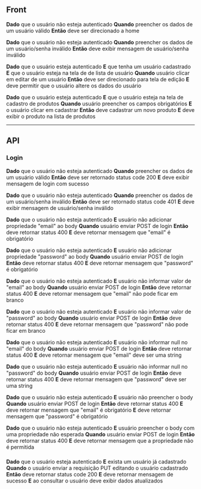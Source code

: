## Front
**Dado** que o usuário não esteja autenticado
**Quando** preencher os dados de um usuário válido
**Então** deve ser direcionado a home

**Dado** que o usuário não esteja autenticado
**Quando** preencher os dados de um usuário/senha inválido
**Então** deve exibir mensagem de usuário/senha inválido

**Dado** que o usuário esteja autenticado
**E** que tenha um usuário cadastrado
**E** que o usuário esteja na tela de de lista de usuário
**Quando** usuário clicar em editar de um usuário
**Então** deve ser direcionado para tela de edição
**E** deve permitir que o usuário altere os dados do usuário

**Dado** que o usuário esteja autenticado
**E** que o usuário esteja na tela de cadastro de produtos
**Quando** usuário preencher os campos obrigatórios
**E** o usuário clicar em cadastrar
**Então** deve cadastrar um novo produto
**E** deve exibir o produto na lista de produtos

---

## API
### Login
**Dado** que o usuário não esteja autenticado
**Quando** preencher os dados de um usuário válido
**Então** deve ser retornado status code 200
**E** deve exibir mensagem de login com sucesso

**Dado** que o usuário não esteja autenticado
**Quando** preencher os dados de um usuário/senha inválido
**Então** deve ser retornado status code 401
**E** deve exibir mensagem de usuário/senha inválido

**Dado** que o usuário não esteja autenticado
**E** usuário não adicionar propriedade "email" ao body
**Quando** usuário enviar POST de login
**Então** deve retornar status 400
**E** deve retornar mensagem que "email" é obrigatório

**Dado** que o usuário não esteja autenticado
**E** usuário não adicionar propriedade "password" ao body
**Quando** usuário enviar POST de login
**Então** deve retornar status 400
**E** deve retornar mensagem que "password" é obrigatório

**Dado** que o usuário não esteja autenticado
**E** usuário não informar valor de "email" ao body
**Quando** usuário enviar POST de login
**Então** deve retornar status 400
**E** deve retornar mensagem que "email" não pode ficar em branco

**Dado** que o usuário não esteja autenticado
**E** usuário não informar valor de "password" ao body
**Quando** usuário enviar POST de login
**Então** deve retornar status 400
**E** deve retornar mensagem que "password" não pode ficar em branco

**Dado** que o usuário não esteja autenticado
**E** usuário não informar null no "email" do body
**Quando** usuário enviar POST de login
**Então** deve retornar status 400
**E** deve retornar mensagem que "email" deve ser uma string

**Dado** que o usuário não esteja autenticado
**E** usuário não informar null no "password" do body
**Quando** usuário enviar POST de login
**Então** deve retornar status 400
**E** deve retornar mensagem que "password" deve ser uma string

**Dado** que o usuário não esteja autenticado
**E** usuário não preencher o body
**Quando** usuário enviar POST de login
**Então** deve retornar status 400
**E** deve retornar mensagem que "email" é obrigatório
**E** deve retornar mensagem que "password" é obrigatório

**Dado** que o usuário não esteja autenticado
**E** usuário preencher o body com uma propriedade não esperada
**Quando** usuário enviar POST de login
**Então** deve retornar status 400
**E** deve retornar mensagem que a propriedade não é permitida

### 
**Dado** que o usuário esteja autenticado
**E** exista um usuário já cadastrado
**Quando** o usuário enviar a requisição PUT editando o usuário cadastrado
**Então** deve retornar status code 200
**E** deve retornar mensagem de sucesso
**E** ao consultar o usuário deve exibir dados atualizados
